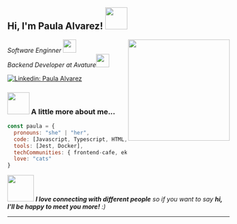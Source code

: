 <h2> Hi, I'm Paula Alvarez! <img src="https://media.giphy.com/media/mGcNjsfWAjY5AEZNw6/giphy.gif" width="50"></h2>
<img align='right' src="https://media.giphy.com/media/QBpV6pEOjegG2nQ23B/giphy.gif" width="230">
<p><em>Software Enginner <img src="https://media.giphy.com/media/wvQIqJyNBOCjK/giphy.gif" width="30"></br> Backend Developer at Avature<img src="https://media.giphy.com/media/WUlplcMpOCEmTGBtBW/giphy.gif" width="30"> 
</em></p>

[![Linkedin: Paula Alvarez](https://img.shields.io/badge/-PaulaAlvarez-blue?style=flat-square&logo=Linkedin&logoColor=white&link=https://www.linkedin.com/in/paula-maria-alvarez/)](https://www.linkedin.com/in/paula-maria-alvarez/)


### <img src="https://media.giphy.com/media/VgCDAzcKvsR6OM0uWg/giphy.gif" width="50"> A little more about me...  

```javascript
const paula = {
  pronouns: "she" | "her",
  code: [Javascript, Typescript, HTML, CSS, Node, Python, jQuery],
  tools: [Jest, Docker],
  techCommunities: { frontend-cafe, ekoparty},
  love: "cats"
}
```

<img src="https://media.giphy.com/media/LnQjpWaON8nhr21vNW/giphy.gif" width="60"> <em><b>I love connecting with different people</b> so if you want to say <b>hi, I'll be happy to meet you more!</b> :)</em>

---
